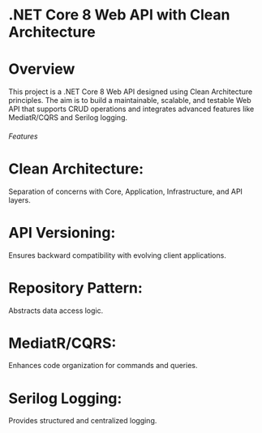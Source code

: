 # .NET Core 8 Web API with Clean Architecture

# Overview
This project is a .NET Core 8 Web API designed using Clean Architecture principles. The aim is to build a maintainable, scalable, and testable Web API that supports CRUD operations and integrates advanced features like MediatR/CQRS and Serilog logging.

###### Features
# Clean Architecture:
Separation of concerns with Core, Application, Infrastructure, and API layers.
# API Versioning:
Ensures backward compatibility with evolving client applications.
# Repository Pattern:
Abstracts data access logic.
# MediatR/CQRS:
Enhances code organization for commands and queries.
# Serilog Logging:
Provides structured and centralized logging.
